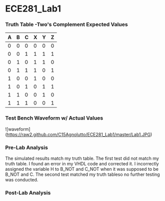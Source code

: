 ECE281_Lab1
===========
### Truth Table -Two's Complement Expected Values
| A | B | C | X | Y | Z |
|---|---|---|---|---|---|
| 0 | 0 | 0 | 0 | 0 | 0 |
| 0 | 0 | 1 | 1 | 1 | 1 |
| 0 | 1 | 0 | 1 | 1 | 0 | 
| 0 | 1 | 1 | 1 | 0 | 1 |
| 1 | 0 | 0 | 1 | 0 | 0 |
| 1 | 0 | 1 | 0 | 1 | 1 |
| 1 | 1 | 0 | 0 | 1 | 0 |
| 1 | 1 | 1 | 0 | 0 | 1 |

### Test Bench Waveform w/ Actual Values
![waveform] (https://raw2.github.com/C15Agnolutto/ECE281_Lab1/master/Lab1.JPG)


### Pre-Lab Analysis
The simulated results match my truth table. The first test did not match my truth table.
I found an error in my VHDL code and corrected it. I incorrectly assigned the variable H to B_NOT and C_NOT when it was supposed to be B_NOT and C. The second test matched my truth tableso no further testing was conducted. 


### Post-Lab Analysis
